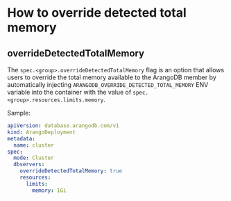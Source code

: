 # How to override detected total memory

## overrideDetectedTotalMemory

The `spec.<group>.overrideDetectedTotalMemory` flag is an option that allows users to override the total memory available to the ArangoDB member 
by automatically injecting `ARANGODB_OVERRIDE_DETECTED_TOTAL_MEMORY` ENV variable into the container with the value of `spec.<group>.resources.limits.memory`.

Sample:

```yaml
apiVersion: database.arangodb.com/v1
kind: ArangoDeployment
metadata:
  name: cluster
spec:
  mode: Cluster
  dbservers:
    overrideDetectedTotalMemory: true
    resources:
      limits:
        memory: 1Gi
```
